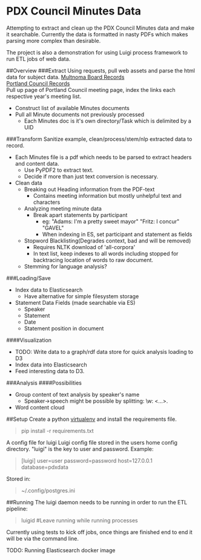 PDX Council Minutes Data
==============

Attempting to extract and clean up the PDX Council Minutes data and make it searchable.  Currently the data is formatted in nasty PDFs which makes parsing more complex than desirable.  

The project is also a demonstration for using Luigi process framework to run ETL jobs of web data.  

##Overview
###Extract
Using requests, pull web assets and parse the html data for subject data. 
[Multnoma Board Records](http://multnomah.granicus.com/ViewPublisher.php?view_id=3)  
[Portland Council Records](http://www.portlandonline.com/auditor/index.cfm?c=56676)  
Pull up page of Portland Council meeting page, index the links each respective year's meeting list.
 * Construct list of available Minutes documents
 * Pull all Minute documents not previously processed
    * Each Minutes doc is it's own directory/Task which is delimited by a UID

###Transform
Sanitize example, clean/process/stem/nlp extracted data to record.  
 * Each Minutes file is a pdf which needs to be parsed to extract headers and content data.
    * Use PyPDF2 to extract text.
    * Decide if more than just text conversion is necessary.
 * Clean data
    * Breaking out Heading information from the PDF-text
        * Contains meeting information but mostly unhelpful text and characters
    * Analyzing meeting minute data
        * Break apart statements by participant
            * eg: "Adams: I'm a pretty sweet mayor" "Fritz: I concur" "GAVEL"
            * When indexing in ES, set participant and statement as fields
    * Stopword Blacklisting(Degrades context, bad and will be removed)
        * Requires NLTK download of 'all-corpora'
        * In text list, keep indexes to all words including stopped for backtracing location of words to raw document.
    * Stemming for language analysis?

###Loading/Save
 * Index data to Elasticsearch 
    * Have alternative for simple filesystem storage
 * Statement Data Fields (made searchable via ES)
    * Speaker
    * Statement
    * Date
    * Statement position in document

####Visualization
 * TODO: Write data to a graph/rdf data store for quick analysis loading to D3
 * Index data into Elasticsearch
 * Feed interesting data to D3.

###Analysis
####Possibilities 
 * Group content of text analysis by speaker's name
     * Speaker->speech might be possible by splitting: 
     \w<SpeakerName>: <sentence> <words> <...>.  
 * Word content cloud

##Setup
Create a python [virtualenv](http://virtualenv.readthedocs.org/en/latest/) and install the requirements file.
> pip install -r requirements.txt

A config file for luigi Luigi config file stored in the users home config directory. "luigi" is the key to user and password.  Example:
> [luigi]
user=user
password=password
host=127.0.0.1
database=pdxdata

Stored in:
> ~/.config/postgres.ini


##Running
The luigi daemon needs to be running in order to run the ETL pipeline:
> luigid #Leave running while running processes

Currently using tests to kick off jobs, once things are finished end to end it will be via the command line.

TODO: Running Elasticsearch docker image


